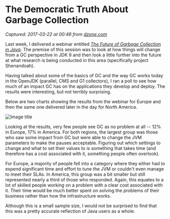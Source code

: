 # The Democratic Truth About Garbage Collection

_Captured: 2017-03-22 at 00:46 from [dzone.com](https://dzone.com/articles/the-democratic-truth-about-garbage-collection?oid=twitter&utm_content=buffer04c93&utm_medium=social&utm_source=twitter.com&utm_campaign=buffer)_

Last week, I delivered a webinar entitled _[The Future of Garbage Collection in Java](https://www.azul.com/presentation/azul-systems-webinar-future-garbage-collection-java/)_. The premise of this session was to look at how things will change from a GC perspective in JDK 9 and then look a little further into the future at what research is being conducted in this area (specifically project Shenandoah).

Having talked about some of the basics of GC and the way GC works today in the OpenJDK (parallel, CMS and G1 collectors), I ran a poll to see how much of an impact GC has on the applications they develop and deploy. The results were interesting, but not terribly surprising.

Below are two charts showing the results from the webinar for Europe and then the same one delivered later in the day for North America.

![Image title](https://dzone.com/storage/temp/4681321-screen-shot-2017-03-17-at-14945-pm.png)

Looking at the results, very few people see GC as no problem at all -- 12% in Europe, 17% in America. For both regions, the largest group was those who saw some impact from GC but were able to change the JVM parameters to make the pauses acceptable. Figuring out which settings to change and what to set their values to is something that takes time (and therefore has a cost associated with it, something people often overlook).

For Europe, a majority of people fell into a category where they either had to expend significant time and effort to tune the JVM or couldn't even manage to meet their SLAs. In America, this group was a bit smaller but still represented nearly a third of those who responded. Again, this equates to a lot of skilled people working on a problem with a clear cost associated with it. Their time would be much better spent on solving the problems of their business rather than how the infrastructure works.

Although this is a small sample size, I would not be surprised to find that this was a pretty accurate reflection of Java users as a whole.
